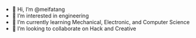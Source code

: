 - 👋 Hi, I’m @meifatang
- 👀 I’m interested in engineering
- 🌱 I’m currently learning Mechanical, Electronic, and Computer Science
- 💞️ I’m looking to collaborate on Hack and Creative
